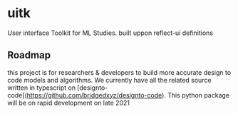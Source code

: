 # uitk
User interface Toolkit for ML Studies. built uppon reflect-ui definitions


## Roadmap

this project is for researchers & developers to build more accurate design to code models and algorithms. We currently have all the related source written in typescript on [designto-code[(https://github.com/bridgedxyz/designto-code). This python package will be on rapid development on late 2021
